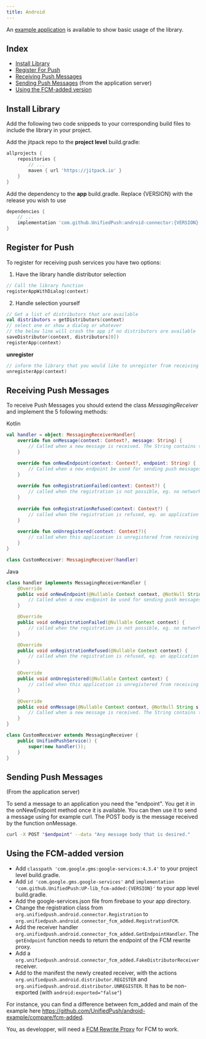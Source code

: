 ```yaml
---
title: Android
---
```


An [example application](https://github.com/UnifiedPush/android-example) is available to show basic usage of the library.

## Index

* [Install Library](#install-library)
* [Register For Push](#register-for-push)
* [Receiving Push Messages](#receiving-push-messages)
* [Sending Push Messages](#sending-push-messages) (from the application server)
* [Using the FCM-added version](#using-the-fcm-added-version)


## Install Library

Add the following two code snippeds to your corresponding build files to include the library in your project.

Add the jitpack repo to the **project level** build.gradle:
```gradle
allprojects {
    repositories {
        // ...
        maven { url 'https://jitpack.io' }
    }
}
```

Add the dependency to the **app** build.gradle. Replace {VERSION} with the release you wish to use
```gradle
dependencies {
    // ...
    implementation 'com.github.UnifiedPush:android-connector:{VERSION}'
}
```

## Register for Push

To register for receiving push services you have two options:

1. Have the library handle distributor selection
```kotlin
// Call the library function
registerAppWithDialog(context)
```

2. Handle selection yourself
```kotlin
// Get a list of distributors that are available
val distributors = getDistributors(context)
// select one or show a dialog or whatever
// the below line will crash the app if no distributors are available
saveDistributor(context, distributors[0])
registerApp(context)
```

**unregister**
```kotlin
// inform the library that you would like to unregister from receiving push messages
unregisterApp(context)
```

## Receiving Push Messages

To receive Push Messages you should extend the class _MessagingReceiver_ and implement the 5 following methods:

Kotlin
```kotlin
val handler = object: MessagingReceiverHandler{
    override fun onMessage(context: Context?, message: String) {
        // Called when a new message is received. The String contains the full POST body of the push message
    }

    override fun onNewEndpoint(context: Context?, endpoint: String) {
        // Called when a new endpoint be used for sending push messages
    }
    
    override fun onRegistrationFailed(context: Context?) {
        // called when the registration is not possible, eg. no network
    }
    
    override fun onRegistrationRefused(context: Context?) {
        // called when the registration is refused, eg. an application with the same Id and another token is registered
    }
    
    override fun onUnregistered(context: Context?){
        // called when this application is unregistered from receiving push messages
    }
}

class CustomReceiver: MessagingReceiver(handler)
```

Java
```java
class handler implements MessagingReceiverHandler {
    @Override
    public void onNewEndpoint(@Nullable Context context, @NotNull String s) {
        // Called when a new endpoint be used for sending push messages
    }

    @Override
    public void onRegistrationFailed(@Nullable Context context) {
        // called when the registration is not possible, eg. no network
    }

    @Override
    public void onRegistrationRefused(@Nullable Context context) {
        // called when the registration is refused, eg. an application with the same Id and another token is registered
    }

    @Override
    public void onUnregistered(@Nullable Context context) {
        // called when this application is unregistered from receiving push messages
    }

    @Override
    public void onMessage(@Nullable Context context, @NotNull String s) {
        // Called when a new message is received. The String contains the full POST body of the push message
    }
}

class CustomReceiver extends MessagingReceiver {
    public UnifiedPushService() {
        super(new handler());
    }
}
```

## Sending Push Messages
(From the application server)

To send a message to an application you need the "endpoint". You get it in the onNewEndpoint method once it is available. You can then use it to send a message using for example curl. The POST body is the message received by the function onMessage.
```bash
curl -X POST "$endpoint" --data "Any message body that is desired."
```

## Using the FCM-added version

* Add `classpath 'com.google.gms:google-services:4.3.4'` to your project level build.gradle.
* Add `id 'com.google.gms.google-services'` and `implementation 'com.github.UnifiedPush:UP-lib_fcm-added:{VERSION}'` to your app level build.gradle.
* Add the google-services.json file from firebase to your app directory.
* Change the registration class from `org.unifiedpush.android.connector.Registration` to `org.unifiedpush.android.connector_fcm_added.RegistrationFCM`.
* Add the receiver handler `org.unifiedpush.android.connector_fcm_added.GetEndpointHandler`. The `getEndpoint` function needs to return the endpoint of the FCM rewrite proxy.
* Add a `org.unifiedpush.android.connector_fcm_added.FakeDistributorReceiver` receiver.
* Add to the manifest the newly created receiver, with the actions `org.unifiedpush.android.distributor.REGISTER` and `org.unifiedpush.android.distributor.UNREGISTER`. It has to be non-exported (with `android:exported="false"`)

For instance, you can find a difference between fcm_added and main of the example here <https://github.com/UnifiedPush/android-example/compare/fcm-added>.

You, as developper, will need a [FCM Rewrite Proxy](/developers/FCM_Proxy/) for FCM to work.

